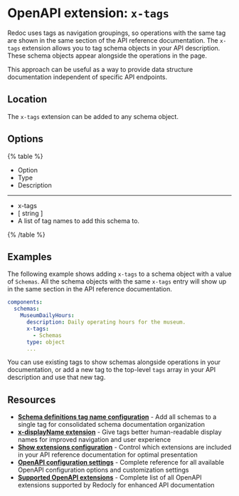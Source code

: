 # OpenAPI extension: `x-tags`

Redoc uses tags as navigation groupings, so operations with the same tag are shown in the same section of the API reference documentation.
The `x-tags` extension allows you to tag schema objects in your API description.
These schema objects appear alongside the operations in the page.

This approach can be useful as a way to provide data structure documentation independent of specific API endpoints.

## Location

The `x-tags` extension can be added to any schema object.

## Options

{% table %}

- Option
- Type
- Description

---

- x-tags
- [ string ]
- A list of tag names to add this schema to.

{% /table %}

## Examples

The following example shows adding `x-tags` to a schema object with a value of `Schemas`.
All the schema objects with the same `x-tags` entry will show up in the same section in the API reference documentation.

```yaml
components:
  schemas:
    MuseumDailyHours:
      description: Daily operating hours for the museum.
      x-tags:
        - Schemas
      type: object
      ...
```

You can use existing tags to show schemas alongside operations in your documentation, or add a new tag to the top-level `tags` array in your API description and use that new tag.

## Resources

- **[Schema definitions tag name configuration](../../../config/openapi/schema-definitions-tag-name.md)** - Add all schemas to a single tag for consolidated schema documentation organization
- **[x-displayName extension](./x-display-name.md)** - Give tags better human-readable display names for improved navigation and user experience
- **[Show extensions configuration](../../../config/openapi/show-extensions.md)** - Control which extensions are included in your API reference documentation for optimal presentation
- **[OpenAPI configuration settings](../../../config/openapi/index.md)** - Complete reference for all available OpenAPI configuration options and customization settings
- **[Supported OpenAPI extensions](./index.md)** - Complete list of all OpenAPI extensions supported by Redocly for enhanced API documentation
